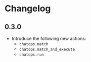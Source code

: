 # Changelog

## 0.3.0

- Introduce the following new actions:
  * ``chatops.match``
  * ``chatops.match_and_execute``
  * ``chatops.run``
